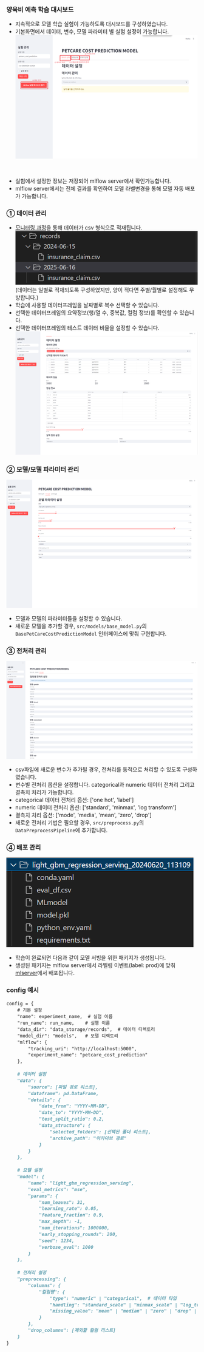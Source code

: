 ### 양육비 예측 학습 대시보드

- 지속적으로 모델 학습 실험이 가능하도록 대시보드를 구성하였습니다.
- 기본화면에서 데이터, 변수, 모델 파라미터 별 실험 설정이 가능합니다.
![기본화면](docs/기본화면.png)

<br>

- 실험에서 설정한 정보는 저장되어 mlflow server에서 확인가능합니다.  
- mlflow server에서는 전체 결과를 확인하여 모델 라벨변경을 통해 모델 자동 배포가 가능합니다.


### ① 데이터 관리
- [모니터링 과정](../scheduler/README.md)을 통해 데이터가 csv 형식으로 적재됩니다.
![데이터폴더구조](docs/데이터폴더구조.png)  
(데이터는 일별로 적재되도록 구성하였지만, 양이 적다면 주별/월별로 설정해도 무방합니다.)
- 학습에 사용할 데이터프레임을 날짜별로 복수 선택할 수 있습니다.
- 선택한 데이터프레임의 요약정보(행/열 수, 중복값, 컬럼 정보)를 확인할 수 있습니다.
- 선택한 데이터프레임의 테스트 데이터 비율을 설정할 수 있습니다.
![데이터관리](docs/데이터관리.png)


### ② 모델/모델 파라미터 관리
![파라미터 관리](docs/파라미터관리.png)
- 모델과 모델의 파라미터들을 설정할 수 있습니다.
- 새로운 모델을 추가할 경우, `src/models/base_model.py`의 `BasePetCareCostPredictionModel` 인터페이스에 맞춰 구현합니다.



### ③ 전처리 관리
![전처리관리](docs/전처리관리.png)
- csv파일에 새로운 변수가 추가될 경우, 전처리를 동적으로 처리할 수 있도록 구성하였습니다.
- 변수별 전처리 옵션을 설정합니다. categorical과 numeric 데이터 전처리 그리고 결측치 처리가 가능합니다.
- categorical 데이터 전처리 옵션: ['one hot', 'label']
- numeric 데이터 전처리 옵션: ['standard', 'minmax', 'log transform']
- 결측치 처리 옵션: ['mode', 'media', 'mean', 'zero', 'drop']
- 새로운 전처리 기법은 필요할 경우, `src/preprocess.py`의 `DataPreprocessPipeline`에 추가합니다.



### ④ 배포 관리
![배포 관리](docs/배포관리.png)
- 학습이 완료되면 다음과 같이 모델 서빙을 위한 패키지가 생성됩니다.
- 생성된 패키지는 mlflow server에서 라벨링 이벤트(label: prod)에 맞춰 [mlserver](../mlserver/README.md)에서 배포됩니다.


### config 예시
``` markdown
config = {
    # 기본 설정
    "name": experiment_name,  # 실험 이름
    "run_name": run_name,    # 실행 이름
    "data_dir": "data_storage/records",  # 데이터 디렉토리
    "model_dir": "models",   # 모델 디렉토리
    "mlflow": {
        "tracking_uri": "http://localhost:5000",
        "experiment_name": "petcare_cost_prediction"
    },
    
    # 데이터 설정
    "data": {
        "source": [파일 경로 리스트],
        "dataframe": pd.DataFrame,
        "details": {
            "date_from": "YYYY-MM-DD",
            "date_to": "YYYY-MM-DD",
            "test_split_ratio": 0.2,
            "data_structure": {
                "selected_folders": [선택된 폴더 리스트],
                "archive_path": "아카이브 경로"
            }
        }
    },
    
    # 모델 설정
    "model": {
        "name": "light_gbm_regression_serving",
        "eval_metrics": "mse",
        "params": {
            "num_leaves": 31,
            "learning_rate": 0.05,
            "feature_fraction": 0.9,
            "max_depth": -1,
            "num_iterations": 1000000,
            "early_stopping_rounds": 200,
            "seed": 1234,
            "verbose_eval": 1000
        }
    },
    
    # 전처리 설정
    "preprocessing": {
        "columns": {
            "컬럼명": {
                "type": "numeric" | "categorical",  # 데이터 타입
                "handling": "standard_scale" | "minmax_scale" | "log_transform" | "none" | "one_hot" | "label",  # 전처리 방식
                "missing_value": "mean" | "median" | "zero" | "drop" | "mode"  # 결측치 처리
            }
        },
        "drop_columns": [제외할 컬럼 리스트]
    }
}
```